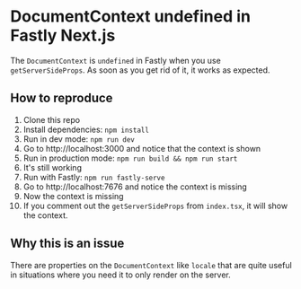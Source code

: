 # DocumentContext undefined in Fastly Next.js

The `DocumentContext` is `undefined` in Fastly when you use `getServerSideProps`. As soon as you get rid of it, it works as expected.

## How to reproduce
1. Clone this repo
1. Install dependencies: `npm install`
1. Run in dev mode: `npm run dev`
1. Go to http://localhost:3000 and notice that the context is shown
1. Run in production mode: `npm run build && npm run start`
1. It's still working
1. Run with Fastly: `npm run fastly-serve`
1. Go to http://localhost:7676 and notice the context is missing
1. Now the context is missing
1. If you comment out the `getServerSideProps` from `index.tsx`, it will show the context.

## Why this is an issue
There are properties on the `DocumentContext` like `locale` that are quite useful in situations where you need it to only render on the server.